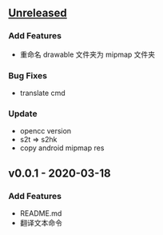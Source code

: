 <a name="unreleased"></a>
## [Unreleased]

### Add Features
-  重命名 drawable 文件夹为 mipmap 文件夹

### Bug Fixes
-  translate cmd

### Update
-  opencc version
-  s2t => s2hk
-  copy android mipmap res


<a name="v0.0.1"></a>
## v0.0.1 - 2020-03-18
### Add Features
-  README.md
-  翻译文本命令


[Unreleased]: https://github.com/jeremaihloo/icode/compare/v0.0.1...HEAD
